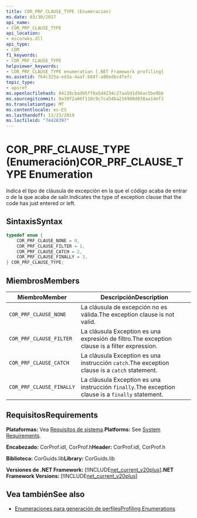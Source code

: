 ```yaml
---
title: COR_PRF_CLAUSE_TYPE (Enumeración)
ms.date: 03/30/2017
api_name:
- COR_PRF_CLAUSE_TYPE
api_location:
- mscorwks.dll
api_type:
- COM
f1_keywords:
- COR_PRF_CLAUSE_TYPE
helpviewer_keywords:
- COR_PRF_CLAUSE_TYPE enumeration [.NET Framework profiling]
ms.assetid: f64c325a-ed3a-4aaf-b847-a88edbc4fefc
topic_type:
- apiref
ms.openlocfilehash: 94230cbad95ff0a5d4234c27aa5d1d56ac5be9bb
ms.sourcegitcommit: 9a39f2a06f110c9c7ca54ba216900d038aa14ef3
ms.translationtype: MT
ms.contentlocale: es-ES
ms.lasthandoff: 11/23/2019
ms.locfileid: "74428397"
---
```

# <a name="cor_prf_clause_type-enumeration"></a><span data-ttu-id="96364-102">COR_PRF_CLAUSE_TYPE (Enumeración)</span><span class="sxs-lookup"><span data-stu-id="96364-102">COR_PRF_CLAUSE_TYPE Enumeration</span></span>
<span data-ttu-id="96364-103">Indica el tipo de cláusula de excepción en la que el código acaba de entrar o de la que acaba de salir.</span><span class="sxs-lookup"><span data-stu-id="96364-103">Indicates the type of exception clause that the code has just entered or left.</span></span>  
  
## <a name="syntax"></a><span data-ttu-id="96364-104">Sintaxis</span><span class="sxs-lookup"><span data-stu-id="96364-104">Syntax</span></span>  
  
```cpp  
typedef enum {  
    COR_PRF_CLAUSE_NONE = 0,  
    COR_PRF_CLAUSE_FILTER = 1,  
    COR_PRF_CLAUSE_CATCH = 2,  
    COR_PRF_CLAUSE_FINALLY = 3,  
} COR_PRF_CLAUSE_TYPE;  
```  
  
## <a name="members"></a><span data-ttu-id="96364-105">Miembros</span><span class="sxs-lookup"><span data-stu-id="96364-105">Members</span></span>  
  
|<span data-ttu-id="96364-106">Miembro</span><span class="sxs-lookup"><span data-stu-id="96364-106">Member</span></span>|<span data-ttu-id="96364-107">Descripción</span><span class="sxs-lookup"><span data-stu-id="96364-107">Description</span></span>|  
|------------|-----------------|  
|`COR_PRF_CLAUSE_NONE`|<span data-ttu-id="96364-108">La cláusula de excepción no es válida.</span><span class="sxs-lookup"><span data-stu-id="96364-108">The exception clause is not valid.</span></span>|  
|`COR_PRF_CLAUSE_FILTER`|<span data-ttu-id="96364-109">La cláusula Exception es una expresión de filtro.</span><span class="sxs-lookup"><span data-stu-id="96364-109">The exception clause is a filter expression.</span></span>|  
|`COR_PRF_CLAUSE_CATCH`|<span data-ttu-id="96364-110">La cláusula Exception es una instrucción `catch`.</span><span class="sxs-lookup"><span data-stu-id="96364-110">The exception clause is a `catch` statement.</span></span>|  
|`COR_PRF_CLAUSE_FINALLY`|<span data-ttu-id="96364-111">La cláusula Exception es una instrucción `finally`.</span><span class="sxs-lookup"><span data-stu-id="96364-111">The exception clause is a `finally` statement.</span></span>|  
  
## <a name="requirements"></a><span data-ttu-id="96364-112">Requisitos</span><span class="sxs-lookup"><span data-stu-id="96364-112">Requirements</span></span>  
 <span data-ttu-id="96364-113">**Plataformas:** Vea [Requisitos de sistema](../../../../docs/framework/get-started/system-requirements.md).</span><span class="sxs-lookup"><span data-stu-id="96364-113">**Platforms:** See [System Requirements](../../../../docs/framework/get-started/system-requirements.md).</span></span>  
  
 <span data-ttu-id="96364-114">**Encabezado:** CorProf.idl, CorProf.h</span><span class="sxs-lookup"><span data-stu-id="96364-114">**Header:** CorProf.idl, CorProf.h</span></span>  
  
 <span data-ttu-id="96364-115">**Biblioteca:** CorGuids.lib</span><span class="sxs-lookup"><span data-stu-id="96364-115">**Library:** CorGuids.lib</span></span>  
  
 <span data-ttu-id="96364-116">**Versiones de .NET Framework:** [!INCLUDE[net_current_v20plus](../../../../includes/net-current-v20plus-md.md)]</span><span class="sxs-lookup"><span data-stu-id="96364-116">**.NET Framework Versions:** [!INCLUDE[net_current_v20plus](../../../../includes/net-current-v20plus-md.md)]</span></span>  
  
## <a name="see-also"></a><span data-ttu-id="96364-117">Vea también</span><span class="sxs-lookup"><span data-stu-id="96364-117">See also</span></span>

- [<span data-ttu-id="96364-118">Enumeraciones para generación de perfiles</span><span class="sxs-lookup"><span data-stu-id="96364-118">Profiling Enumerations</span></span>](../../../../docs/framework/unmanaged-api/profiling/profiling-enumerations.md)
